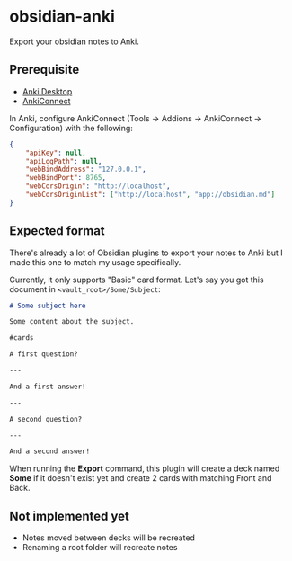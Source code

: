 # obsidian-anki

Export your obsidian notes to Anki.

## Prerequisite

-   [Anki Desktop](https://apps.ankiweb.net/)
-   [AnkiConnect](https://ankiweb.net/shared/info/2055492159)

In Anki, configure AnkiConnect (Tools -> Addions -> AnkiConnect -> Configuration) with the following:

```json
{
	"apiKey": null,
	"apiLogPath": null,
	"webBindAddress": "127.0.0.1",
	"webBindPort": 8765,
	"webCorsOrigin": "http://localhost",
	"webCorsOriginList": ["http://localhost", "app://obsidian.md"]
}
```

## Expected format

There's already a lot of Obsidian plugins to export your notes to Anki but I made this one to match my usage specifically.

Currently, it only supports "Basic" card format. Let's say you got this document in `<vault_root>/Some/Subject`:

```md
# Some subject here

Some content about the subject.

#cards

A first question?

---

And a first answer!

---

A second question?

---

And a second answer!
```

When running the **Export** command, this plugin will create a deck named **Some** if it doesn't exist yet and create 2 cards with matching Front and Back.

## Not implemented yet

-   Notes moved between decks will be recreated
-   Renaming a root folder will recreate notes
